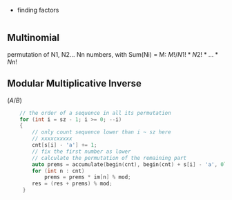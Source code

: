 * finding factors
```cpp
```


## Multinomial
permutation of N1, N2... Nn numbers, with Sum(Ni) = M:
$M! / N1! * N2! * ... * Nn!$

## Modular Multiplicative Inverse
$(A / B) % mod = A * ( B ^ -1 ) % mod = A * (b ^ (mod -2))$

```c++
	// the order of a sequence in all its permutation
	for (int i = sz - 1; i >= 0; --i)
    {
	    // only count sequence lower than i ~ sz here
	    // xxxxcxxxxx
        cnt[s[i] - 'a'] += 1;
        // fix the first number as lower
        // calculate the permutation of the remaining part
        auto prems = accumulate(begin(cnt), begin(cnt) + s[i] - 'a', 0l) * ft[sz - i - 1] % mod;
        for (int n : cnt)
            prems = prems * im[n] % mod;
        res = (res + prems) % mod;
	 }
```

